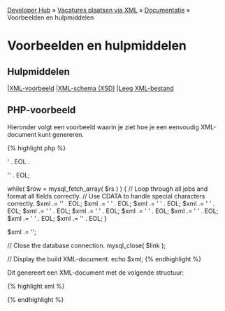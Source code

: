 ---
---

[Developer Hub](/) &raquo; [Vacatures plaatsen via XML](/jobs-xml) &raquo; [Documentatie](/jobs-xml/doc) &raquo; Voorbeelden en hulpmiddelen

# Voorbeelden en hulpmiddelen

## Hulpmiddelen

|[XML-voorbeeld](http://www.uitzendbureau.nl/xml/job-1.0-example1.xml)
|[XML-schema (XSD)](http://www.uitzendbureau.nl/xml/job-1.0.xsd)
|[Leeg XML-bestand](http://www.uitzendbureau.nl/xml/job-1.0.xml)

## PHP-voorbeeld

Hieronder volgt een voorbeeld waarin je ziet hoe je een eenvoudig XML-document kunt genereren.

{% highlight php %}
<?php
// Define constants
define( 'EOL', "\n" );

// Connect to the database
$link = mysql_connect( 'localhost', 'gebruikersnaam', 'wachtwoord' );

if( !$link )
{
  echo 'Het was niet mogelijk om verbinding te maken met een database.';
  exit( 1 );
}

// Select a database.
if( !mysql_select_db( 'database', $link ) )
{
  echo 'Het was niet mogelijk om een database te selecteren.';
  exit( 1 );
}

// Execute a query
$query = 'SELECT id, titel, datum, beschrijving, plaats, provincie FROM vacatures';
$rs = mysql_query( $query, $link );

if( !$rs )
{
  echo 'Het was niet mogelijk om de query uit te voeren.';
  exit( 1 );
}

// Start building the XML content
$xml = '<?xml version="1.0" encoding="UTF-8"?>' . EOL .
'<jobs version="1.0">' . EOL;

while( $row = mysql_fetch_array( $rs ) )
{
  // Loop through all jobs and format all fields correctly.
  // Use CDATA to handle special characters correctly.
  $xml .= '<job>' . EOL;
  $xml .= '  <jobId><![CDATA[' . $row[ 'id' ] . ']]></jobId>' . EOL;
  $xml .= '  <jobAddedDate><![CDATA[' . $row[ 'datum' ] . ']]></jobAddedDate>' . EOL;
  $xml .= '  <jobTitle><![CDATA[' . htmlspecialchars( $row[ 'titel' ] ) . ']]></jobTitle>' . EOL;
  $xml .= '  <jobDescription><![CDATA[' . $row[ 'beschrijving' ] . ']]></jobDescription>' . EOL;
  $xml .= '  <jobLocation>' . EOL;
  $xml .= '    <locationPlace><![CDATA[' . $row[ 'plaats' ] . ']]></locationPlace>' . EOL;
  $xml .= '    <locationProvince><![CDATA[' . $row[ 'provincie' ] . ']]></locationProvince>' . EOL;
  $xml .= '  </jobLocation>' . EOL;
  $xml .= '</job>' . EOL;
}

$xml .= '</jobs>';

// Close the database connection.
mysql_close( $link );

// Display the build XML-document.
echo $xml;
{% endhighlight %}

Dit genereert een XML-document met de volgende structuur:

{% highlight xml %}
<?xml version="1.0" encoding="UTF-8"?>
<jobs version="1.0">
  <job>
    <jobId><![CDATA[53]]></jobId>
    <jobAddedDate><![CDATA[2008-04-23]]></jobAddedDate>
    <jobTitle><![CDATA[Automonteur]]></jobTitle>
    <jobDescription><![CDATA[Een beschrijving.]]></jobDescription>
    <jobLocation>
      <locationPlace><![CDATA[Eindhoven]]></locationPlace>
      <locationProvince><![CDATA[Noord-Brabant]]></locationProvince>
    </jobLocation>
  </job>
  <job>
    <jobId><![CDATA[54]]></jobId>
    <jobAddedDate><![CDATA[2008-05-12]]></jobAddedDate>
    <jobTitle><![CDATA[Secretaresse]]></jobTitle>
    <jobDescription><![CDATA[Een beschrijving.]]></jobDescription>
    <jobLocation>
      <locationPlace><![CDATA[Groningen]]></locationPlace>
      <locationProvince><![CDATA[Groningen]]></locationProvince>
    </jobLocation>
  </job>
  <!-- Etc. -->
</jobs>
{% endhighlight %}
